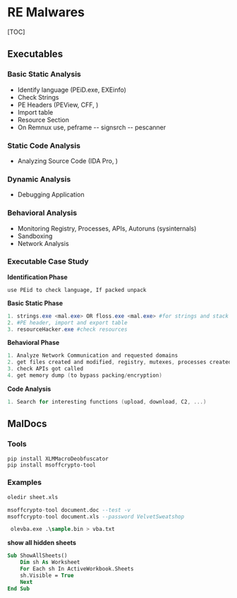 # RE Malwares

[TOC]

## Executables

### Basic Static Analysis

- Identify language (PEiD.exe, EXEinfo)
- Check Strings
- PE Headers (PEView, CFF, )
- Import table
- Resource Section
- On Remnux use, peframe -- signsrch -- pescanner

### Static Code Analysis

- Analyzing Source Code (IDA Pro, )



### Dynamic Analysis

- Debugging Application



### Behavioral Analysis

- Monitoring Registry, Processes, APIs, Autoruns (sysinternals)
- Sandboxing
- Network Analysis



### Executable Case Study

**Identification Phase**

```
use PEid to check language, If packed unpack
```

**Basic Static Phase**

```powershell
1. strings.exe <mal.exe> OR floss.exe <mal.exe> #for strings and stack strings
2. #PE header, import and export table
3. resourceHacker.exe #check resources
```

**Behavioral Phase**

```powershell
1. Analyze Network Communication and requested domains
2. get files created and modified, registry, mutexes, processes created or accessed
3. check APIs got called
4. get memory dump (to bypass packing/encryption)
```

**Code Analysis**

```powershell
1. Search for interesting functions (upload, download, C2, ...)
```



## MalDocs

### Tools

```
pip install XLMMacroDeobfuscator
pip install msoffcrypto-tool
```

### Examples

```sql
oledir sheet.xls

msoffcrypto-tool document.doc --test -v
msoffcrypto-tool document.xls --password VelvetSweatshop

 olevba.exe .\sample.bin > vba.txt 
```



**show all hidden sheets**

```vb
Sub ShowAllSheets()
    Dim sh As Worksheet
    For Each sh In ActiveWorkbook.Sheets
    sh.Visible = True
    Next
End Sub
```





